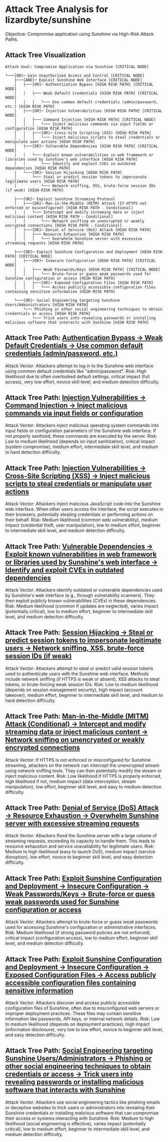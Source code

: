# Attack Tree Analysis for lizardbyte/sunshine

Objective: Compromise application using Sunshine via High-Risk Attack Paths.

## Attack Tree Visualization

```
Attack Goal: Compromise Application via Sunshine [CRITICAL NODE]

└───[OR]─ Gain Unauthorized Access and Control [CRITICAL NODE]
    ├───[AND]─ Exploit Sunshine Web Interface [CRITICAL NODE]
    │   ├───[OR]─ Authentication Bypass [HIGH RISK PATH] [CRITICAL NODE]
    │   │   ├─── Weak Default Credentials [HIGH RISK PATH] [CRITICAL NODE]
    │   │   │   └─── Use common default credentials (admin/password, etc.) [HIGH RISK PATH]
    │   ├───[OR]─ Injection Vulnerabilities [HIGH RISK PATH] [CRITICAL NODE]
    │   │   ├─── Command Injection [HIGH RISK PATH] [CRITICAL NODE]
    │   │   │   └─── Inject malicious commands via input fields or configuration [HIGH RISK PATH]
    │   │   ├───[OR]─ Cross-Site Scripting (XSS) [HIGH RISK PATH]
    │   │   │   └─── Inject malicious scripts to steal credentials or manipulate user actions [HIGH RISK PATH]
    │   ├───[OR]─ Vulnerable Dependencies [HIGH RISK PATH] [CRITICAL NODE]
    │   │   └─── Exploit known vulnerabilities in web framework or libraries used by Sunshine's web interface [HIGH RISK PATH]
    │   │       └─── Identify and exploit CVEs in outdated dependencies [HIGH RISK PATH]
    │   └───[OR]─ Session Hijacking [HIGH RISK PATH]
    │       └─── Steal or predict session tokens to impersonate legitimate users [HIGH RISK PATH]
    │           └─── Network sniffing, XSS, brute-force session IDs (if weak) [HIGH RISK PATH]

    ├───[OR]─ Exploit Sunshine Streaming Protocol
    │   ├───[OR]─ Man-in-the-Middle (MITM) Attack (If HTTPS not enforced or misconfigured) [HIGH RISK PATH - Conditional]
    │   │   └─── Intercept and modify streaming data or inject malicious content [HIGH RISK PATH - Conditional]
    │   │       └─── Network sniffing on unencrypted or weakly encrypted connections [HIGH RISK PATH - Conditional]
    │   ├───[OR]─ Denial of Service (DoS) Attack [HIGH RISK PATH]
    │   │   ├─── Resource Exhaustion [HIGH RISK PATH]
    │   │   │   └─── Overwhelm Sunshine server with excessive streaming requests [HIGH RISK PATH]

    ├───[OR]─ Exploit Sunshine Configuration and Deployment [HIGH RISK PATH] [CRITICAL NODE]
    │   ├───[OR]─ Insecure Configuration [HIGH RISK PATH] [CRITICAL NODE]
    │   │   ├─── Weak Passwords/Keys [HIGH RISK PATH] [CRITICAL NODE]
    │   │   │   └─── Brute-force or guess weak passwords used for Sunshine configuration or access [HIGH RISK PATH]
    │   │   ├───[OR]─ Exposed Configuration Files [HIGH RISK PATH]
    │   │   │   └─── Access publicly accessible configuration files containing sensitive information [HIGH RISK PATH]

    └───[OR]─ Social Engineering targeting Sunshine Users/Administrators [HIGH RISK PATH]
        └─── Phishing or other social engineering techniques to obtain credentials or access [HIGH RISK PATH]
            └─── Trick users into revealing passwords or installing malicious software that interacts with Sunshine [HIGH RISK PATH]
```

## Attack Tree Path: [Authentication Bypass -> Weak Default Credentials -> Use common default credentials (admin/password, etc.)](./attack_tree_paths/authentication_bypass_-_weak_default_credentials_-_use_common_default_credentials__adminpassword__et_d6efb8f4.md)

Attack Vector: Attackers attempt to log in to the Sunshine web interface using common default credentials like "admin/password".
Risk: High likelihood due to often overlooked default settings, critical impact (full access), very low effort, novice skill level, and medium detection difficulty.

## Attack Tree Path: [Injection Vulnerabilities -> Command Injection -> Inject malicious commands via input fields or configuration](./attack_tree_paths/injection_vulnerabilities_-_command_injection_-_inject_malicious_commands_via_input_fields_or_config_736d557b.md)

Attack Vector: Attackers inject malicious operating system commands into input fields or configuration parameters of the Sunshine web interface. If not properly sanitized, these commands are executed by the server.
Risk: Low to medium likelihood (depends on input sanitization), critical impact (system compromise), medium effort, intermediate skill level, and medium to hard detection difficulty.

## Attack Tree Path: [Injection Vulnerabilities -> Cross-Site Scripting (XSS) -> Inject malicious scripts to steal credentials or manipulate user actions](./attack_tree_paths/injection_vulnerabilities_-_cross-site_scripting__xss__-_inject_malicious_scripts_to_steal_credentia_5eb1ba76.md)

Attack Vector: Attackers inject malicious JavaScript code into the Sunshine web interface. When other users access the interface, the script executes in their browsers, potentially stealing credentials or performing actions on their behalf.
Risk: Medium likelihood (common web vulnerability), medium impact (credential theft, user manipulation), low to medium effort, beginner to intermediate skill level, and medium detection difficulty.

## Attack Tree Path: [Vulnerable Dependencies -> Exploit known vulnerabilities in web framework or libraries used by Sunshine's web interface -> Identify and exploit CVEs in outdated dependencies](./attack_tree_paths/vulnerable_dependencies_-_exploit_known_vulnerabilities_in_web_framework_or_libraries_used_by_sunshi_adc4f07f.md)

Attack Vector: Attackers identify outdated or vulnerable dependencies used by Sunshine's web interface (e.g., through vulnerability scanners). They then exploit publicly known vulnerabilities (CVEs) in these dependencies.
Risk: Medium likelihood (common if updates are neglected), varies impact (potentially critical), low to medium effort, beginner to intermediate skill level, and medium detection difficulty.

## Attack Tree Path: [Session Hijacking -> Steal or predict session tokens to impersonate legitimate users -> Network sniffing, XSS, brute-force session IDs (if weak)](./attack_tree_paths/session_hijacking_-_steal_or_predict_session_tokens_to_impersonate_legitimate_users_-_network_sniffi_023c79d4.md)

Attack Vector: Attackers attempt to steal or predict valid session tokens used to authenticate users with the Sunshine web interface. Methods include network sniffing (if HTTPS is weak or absent), XSS attacks to steal tokens, or brute-forcing weak session IDs.
Risk: Low to medium likelihood (depends on session management security), high impact (account takeover), medium effort, beginner to intermediate skill level, and medium to hard detection difficulty.

## Attack Tree Path: [Man-in-the-Middle (MITM) Attack (Conditional) -> Intercept and modify streaming data or inject malicious content -> Network sniffing on unencrypted or weakly encrypted connections](./attack_tree_paths/man-in-the-middle__mitm__attack__conditional__-_intercept_and_modify_streaming_data_or_inject_malici_7ed3d479.md)

Attack Vector: If HTTPS is not enforced or misconfigured for Sunshine streaming, attackers on the network can intercept the unencrypted stream using network sniffing tools. They can then potentially modify the stream or inject malicious content.
Risk: Low likelihood if HTTPS is properly enforced, high likelihood if not, medium impact (data interception, stream manipulation), low effort, beginner skill level, and easy to medium detection difficulty.

## Attack Tree Path: [Denial of Service (DoS) Attack -> Resource Exhaustion -> Overwhelm Sunshine server with excessive streaming requests](./attack_tree_paths/denial_of_service__dos__attack_-_resource_exhaustion_-_overwhelm_sunshine_server_with_excessive_stre_cfb8f536.md)

Attack Vector: Attackers flood the Sunshine server with a large volume of streaming requests, exceeding its capacity to handle them. This leads to resource exhaustion and service unavailability for legitimate users.
Risk: Medium to high likelihood (easy to launch DoS), medium impact (service disruption), low effort, novice to beginner skill level, and easy detection difficulty.

## Attack Tree Path: [Exploit Sunshine Configuration and Deployment -> Insecure Configuration -> Weak Passwords/Keys -> Brute-force or guess weak passwords used for Sunshine configuration or access](./attack_tree_paths/exploit_sunshine_configuration_and_deployment_-_insecure_configuration_-_weak_passwordskeys_-_brute-_285cc068.md)

Attack Vector: Attackers attempt to brute-force or guess weak passwords used for accessing Sunshine's configuration or administrative interfaces.
Risk: Medium likelihood (if strong password policies are not enforced), critical impact (configuration access), low to medium effort, beginner skill level, and medium detection difficulty.

## Attack Tree Path: [Exploit Sunshine Configuration and Deployment -> Insecure Configuration -> Exposed Configuration Files -> Access publicly accessible configuration files containing sensitive information](./attack_tree_paths/exploit_sunshine_configuration_and_deployment_-_insecure_configuration_-_exposed_configuration_files_575d1b64.md)

Attack Vector: Attackers discover and access publicly accessible configuration files of Sunshine, often due to misconfigured web servers or improper deployment practices. These files may contain sensitive information like passwords, API keys, or internal network details.
Risk: Low to medium likelihood (depends on deployment practices), high impact (information disclosure), very low to low effort, novice to beginner skill level, and easy detection difficulty.

## Attack Tree Path: [Social Engineering targeting Sunshine Users/Administrators -> Phishing or other social engineering techniques to obtain credentials or access -> Trick users into revealing passwords or installing malicious software that interacts with Sunshine](./attack_tree_paths/social_engineering_targeting_sunshine_usersadministrators_-_phishing_or_other_social_engineering_tec_67926047.md)

Attack Vector: Attackers use social engineering tactics like phishing emails or deceptive websites to trick users or administrators into revealing their Sunshine credentials or installing malicious software that can compromise their access or systems interacting with Sunshine.
Risk: Medium to high likelihood (social engineering is effective), varies impact (potentially critical), low to medium effort, beginner to intermediate skill level, and medium detection difficulty.


